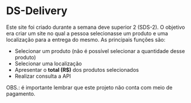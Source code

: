 # DS-Delivery
Este site foi criado durante a semana deve superior 2 (SDS-2). O objetivo era criar um site no qual a pessoa selecionasse um produto e uma localização para a entrega do mesmo.
As principais funções são:
- Selecionar um produto (não é possível selecionar a quantidade desse produto)
- Selecionar uma localização 
- Apresentar o **total (R$)** dos produtos selecionados
- Realizar consulta a API

OBS.: é importante lembrar que este projeto não conta com meio de pagamento.
